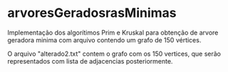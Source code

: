 # arvoresGeradosrasMinimas
Implementação dos algorítimos Prim e Kruskal para obtenção de arvore geradora minima com arquivo contendo um grafo de 150 vértices.

O arquivo "alterado2.txt" contem o grafo com os 150 vertices, que serão representados com lista de adjacencias posteriormente. 
